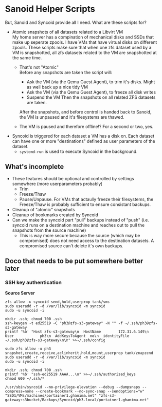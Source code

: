 # Sanoid Helper Scripts

But, Sanoid and Syncoid provide all I need.  What are these scripts for?
* Atomic snapshots of all datasets related to a Libvirt VM  
  My home server has a compination of mechanical disks and SSDs that make up
  seperate zpools.  I have VMs that have virtual disks on different zpools.
  These scripts make sure that when one zfs dataset used by a VM is snapshotted,
  all zfs datasets related to the VM are snapshotted at the same time.
  * That's not "Atomic"  
    Before any snapshots are taken the script will:
    * Ask the VM (via the Qemu Guest Agent), to trim it's disks.  Might as well
      back up a nice tidy VM
    * Ask the VM (via the Qemu Guest Agent), to freeze all disk writes
    * Suspend the VM
    Then the snapshots on all related ZFS datasets are taken.

    After the snapshots, and before control is handed back to Sanoid, the VM is
    unpaused and it's filesystems are thawed.
  * The VM is paused and therefore offline!?  For a second or two, yes.
* Syncoid is triggered for each dataset a VM has a disk on.  Each dataset can
  have one or more "destinations" defined as user parameters of the dataset.
  * `systemd-run` is used to execute Syncoid in the background.

## What's incomplete
* These features should be optional and controlled by settings somewhere (more
  userparameters probably)
  * Trim
  * Freeze/Thaw
  * Pause/Unpause.  For VMs that actaully freeze their filesystems, the
    Freeze/Thaw is probably sufficient to ensure consistant backups.
* Cleanup of "atomic" snapshots
* Cleanup of bookmarks created by Syncoid
* Can we make the syncoid part "pull" backups instead of "push" (i.e. syncoid
  runs on a destination machine and reaches out to pull the snapshots from the
  source machine)
  * This is way more secure because the source (which may be compromised) does
    not need access to the destination datasets.  A compromised source can't
    delete it's own backups.


## Doco that needs to be put somewhere better later
### SSH key authentication

**Source Server**
```
zfs allow -u syncoid send,hold,userprop tank/vms
sudo useradd -r -d /var/lib/syncoid -m syncoid
sudo -u syncoid -i
```
```
mkdir .ssh; chmod 700 .ssh
ssh-keygen -t ed25519 -C "ph3@zfs-s3-gateway" -N "" -f ~/.ssh/ph3@zfs-s3-gateway
printf '%b' "Host zfs-s3-gateway\n  HostName        172.31.6.149\n  User            ph3\n  AddKeysToAgent  no\n  identityFile    ~/.ssh/ph3@zfs-s3-gateway\n\n" >>~/.ssh/config
```

```
sudo zfs allow -u ph3 snapshot,create,receive,aclinherit,hold,mount,userprop tank/znapzend
sudo useradd -r -d /var/lib/syncoid -m syncoid
sudo -u syncoid -i
```
```
mkdir .ssh; chmod 700 .ssh
printf '%b' "ssh-ed25519 AAAA...\n" >>~/.ssh/authorized_keys
chmod 600 ~/.ssh/*
```

```
/usr/sbin/syncoid --no-privilege-elevation --debug --dumpsnaps --compress=none --create-bookmark --no-sync-snap --sendoptions="w" "SSD1/VMs/machines/portainer1.ghanima.net" "zfs-s3-gateway:s3bucket/Backups/Syncoid/ph3.local/portainer1.ghanima.net"
```